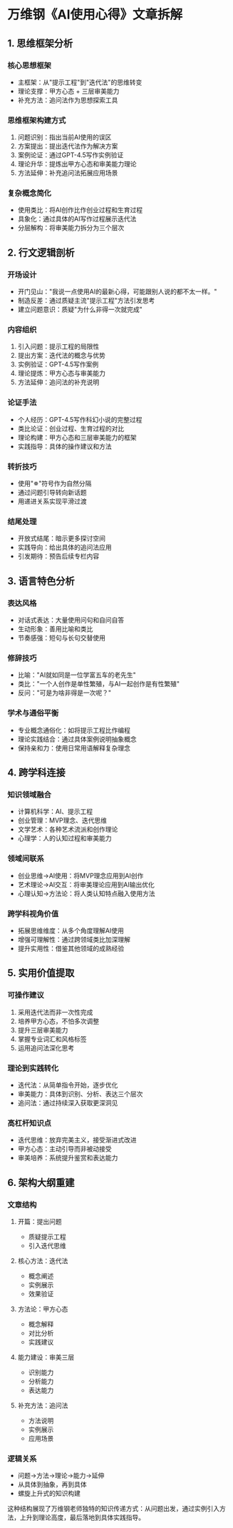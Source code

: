 # 万维钢《AI使用心得》文章拆解

## 1. 思维框架分析

### 核心思想框架
- 主框架：从"提示工程"到"迭代法"的思维转变
- 理论支撑：甲方心态 + 三层审美能力
- 补充方法：追问法作为思想探索工具

### 思维框架构建方式
1. 问题识别：指出当前AI使用的误区
2. 方案提出：提出迭代法作为解决方案
3. 案例论证：通过GPT-4.5写作实例验证
4. 理论升华：提炼出甲方心态和审美能力理论
5. 方法延伸：补充追问法拓展应用场景

### 复杂概念简化
- 使用类比：将AI创作比作创业过程和生育过程
- 具象化：通过具体的AI写作过程展示迭代法
- 分层解构：将审美能力拆分为三个层次

## 2. 行文逻辑剖析

### 开场设计
- 开门见山："我说一点使用AI的最新心得，可能跟别人说的都不太一样。"
- 制造反差：通过质疑主流"提示工程"方法引发思考
- 建立问题意识：质疑"为什么非得一次就完成"

### 内容组织
1. 引入问题：提示工程的局限性
2. 提出方案：迭代法的概念与优势
3. 实例验证：GPT-4.5写作案例
4. 理论提炼：甲方心态与审美能力
5. 方法延伸：追问法的补充说明

### 论证手法
- 个人经历：GPT-4.5写作科幻小说的完整过程
- 类比论证：创业过程、生育过程的对比
- 理论构建：甲方心态和三层审美能力的框架
- 实践指导：具体的操作建议和方法

### 转折技巧
- 使用"✵"符号作为自然分隔
- 通过问题引导转向新话题
- 用递进关系实现平滑过渡

### 结尾处理
- 开放式结尾：暗示更多探讨空间
- 实践导向：给出具体的追问法应用
- 引发期待：预告后续专栏内容

## 3. 语言特色分析

### 表达风格
- 对话式表达：大量使用问句和自问自答
- 生动形象：善用比喻和类比
- 节奏感强：短句与长句交替使用

### 修辞技巧
- 比喻："AI就如同是一位学富五车的老先生"
- 类比："一个人创作是单性繁殖，与AI一起创作是有性繁殖"
- 反问："可是为啥非得是一次呢？"

### 学术与通俗平衡
- 专业概念通俗化：如将提示工程比作编程
- 理论实践结合：通过具体案例说明抽象概念
- 保持亲和力：使用日常用语解释复杂理念

## 4. 跨学科连接

### 知识领域融合
- 计算机科学：AI、提示工程
- 创业管理：MVP理念、迭代思维
- 文学艺术：各种艺术流派和创作理论
- 心理学：人的认知过程和审美能力

### 领域间联系
- 创业思维→AI使用：将MVP理念应用到AI创作
- 艺术理论→AI交互：将审美理论应用到AI输出优化
- 心理认知→方法论：将人类认知特点融入使用方法

### 跨学科视角价值
- 拓展思维维度：从多个角度理解AI使用
- 增强可理解性：通过跨领域类比加深理解
- 提升实用性：借鉴其他领域的成熟经验

## 5. 实用价值提取

### 可操作建议
1. 采用迭代法而非一次性完成
2. 培养甲方心态，不怕多次调整
3. 提升三层审美能力
4. 掌握专业词汇和风格标签
5. 运用追问法深化思考

### 理论到实践转化
- 迭代法：从简单指令开始，逐步优化
- 审美能力：具体到识别、分析、表达三个层次
- 追问法：通过持续深入获取更深洞见

### 高杠杆知识点
- 迭代思维：放弃完美主义，接受渐进式改进
- 甲方心态：主动引导而非被动接受
- 审美培养：系统提升鉴赏和表达能力

## 6. 架构大纲重建

### 文章结构
1. 开篇：提出问题
   - 质疑提示工程
   - 引入迭代思维

2. 核心方法：迭代法
   - 概念阐述
   - 实例展示
   - 效果验证

3. 方法论：甲方心态
   - 概念解释
   - 对比分析
   - 实践建议

4. 能力建设：审美三层
   - 识别能力
   - 分析能力
   - 表达能力

5. 补充方法：追问法
   - 方法说明
   - 实例展示
   - 应用场景

### 逻辑关系
- 问题→方法→理论→能力→延伸
- 从具体到抽象，再到具体
- 螺旋上升式的知识构建

这种结构展现了万维钢老师独特的知识传递方式：从问题出发，通过实例引入方法，上升到理论高度，最后落地到具体实践指导。
